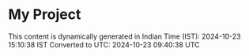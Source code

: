 # My Project

This content is dynamically generated in Indian Time (IST): 2024-10-23 15:10:38 IST
Converted to UTC: 2024-10-23 09:40:38 UTC
